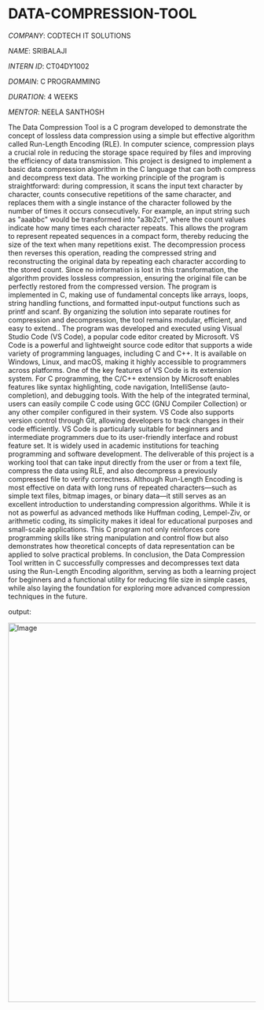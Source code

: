 # DATA-COMPRESSION-TOOL
*COMPANY*: CODTECH IT SOLUTIONS

*NAME*: SRIBALAJI

*INTERN ID*: CT04DY1002

*DOMAIN*: C PROGRAMMING

*DURATION*: 4 WEEKS

*MENTOR*: NEELA SANTHOSH

The Data Compression Tool is a C program developed to demonstrate the concept of lossless data compression using a simple but effective algorithm called Run-Length Encoding (RLE). In computer science, compression plays a crucial role in reducing the storage space required by files and improving the efficiency of data transmission. This project is designed to implement a basic data compression algorithm in the C language that can both compress and decompress text data. The working principle of the program is straightforward: during compression, it scans the input text character by character, counts consecutive repetitions of the same character, and replaces them with a single instance of the character followed by the number of times it occurs consecutively. For example, an input string such as "aaabbc" would be transformed into "a3b2c1", where the count values indicate how many times each character repeats. This allows the program to represent repeated sequences in a compact form, thereby reducing the size of the text when many repetitions exist. The decompression process then reverses this operation, reading the compressed string and reconstructing the original data by repeating each character according to the stored count. Since no information is lost in this transformation, the algorithm provides lossless compression, ensuring the original file can be perfectly restored from the compressed version. The program is implemented in C, making use of fundamental concepts like arrays, loops, string handling functions, and formatted input-output functions such as printf and scanf. By organizing the solution into separate routines for compression and decompression, the tool remains modular, efficient, and easy to extend.. The program was developed and executed using Visual Studio Code (VS Code), a popular code editor created by Microsoft. VS Code is a powerful and lightweight source code editor that supports a wide variety of programming languages, including C and C++. It is available on Windows, Linux, and macOS, making it highly accessible to programmers across platforms. One of the key features of VS Code is its extension system. For C programming, the C/C++ extension by Microsoft enables features like syntax highlighting, code navigation, IntelliSense (auto-completion), and debugging tools. With the help of the integrated terminal, users can easily compile C code using GCC (GNU Compiler Collection) or any other compiler configured in their system. VS Code also supports version control through Git, allowing developers to track changes in their code efficiently. VS Code is particularly suitable for beginners and intermediate programmers due to its user-friendly interface and robust feature set. It is widely used in academic institutions for teaching programming and software development. The deliverable of this project is a working tool that can take input directly from the user or from a text file, compress the data using RLE, and also decompress a previously compressed file to verify correctness. Although Run-Length Encoding is most effective on data with long runs of repeated characters—such as simple text files, bitmap images, or binary data—it still serves as an excellent introduction to understanding compression algorithms. While it is not as powerful as advanced methods like Huffman coding, Lempel-Ziv, or arithmetic coding, its simplicity makes it ideal for educational purposes and small-scale applications. This C program not only reinforces core programming skills like string manipulation and control flow but also demonstrates how theoretical concepts of data representation can be applied to solve practical problems. In conclusion, the Data Compression Tool written in C successfully compresses and decompresses text data using the Run-Length Encoding algorithm, serving as both a learning project for beginners and a functional utility for reducing file size in simple cases, while also laying the foundation for exploring more advanced compression techniques in the future.

output:

<img width="1160" height="770" alt="Image" src="https://github.com/user-attachments/assets/0f5c0cea-1036-4e39-af12-79134b887a6f" />
